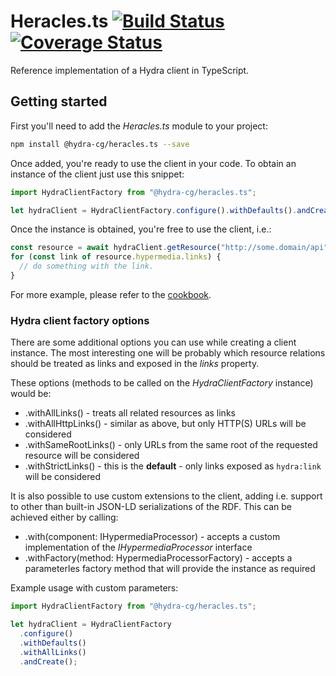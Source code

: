 # Heracles.ts [![Build Status](https://travis-ci.org/HydraCG/Heracles.ts.svg?branch=master)](https://travis-ci.org/HydraCG/Heracles.ts) [![Coverage Status](https://coveralls.io/repos/github/HydraCG/Heracles.ts/badge.svg?branch=master)](https://coveralls.io/github/HydraCG/Heracles.ts?branch=master)

Reference implementation of a Hydra client in TypeScript.

## Getting started

First you'll need to add the _Heracles.ts_ module to your project:

```bash
npm install @hydra-cg/heracles.ts --save
```

Once added, you're ready to use the client in your code.
To obtain an instance of the client just use this snippet:

```typescript
import HydraClientFactory from "@hydra-cg/heracles.ts";

let hydraClient = HydraClientFactory.configure().withDefaults().andCreate();
```

Once the instance is obtained, you're free to use the client, i.e.:
```typescript
const resource = await hydraClient.getResource("http://some.domain/api");
for (const link of resource.hypermedia.links) {
  // do something with the link.
}
```

For more example, please refer to the [cookbook](https://github.com/HydraCG/cookbook).

### Hydra client factory options

There are some additional options you can use while creating a client instance.
The most interesting one will be probably which resource relations should be 
treated as links and exposed in the _links_ property.

These options (methods to be called on the _HydraClientFactory_ instance) would be:
- .withAllLinks() - treats all related resources as links
- .withAllHttpLinks() - similar as above, but only HTTP(S) URLs 
  will be considered
- .withSameRootLinks() - only URLs from the same root of the requested 
  resource will be considered
- .withStrictLinks() - this is the **default** - only links exposed 
  as `hydra:link` will be considered

It is also possible to use custom extensions to the client,
adding i.e. support to other than built-in JSON-LD serializations of the RDF.
This can be achieved either by calling:
- .with(component: IHypermediaProcessor) - accepts a custom implementation
  of the _IHypermediaProcessor_ interface
- .withFactory(method: HypermediaProcessorFactory) - accepts a parameterles factory
  method that will provide the instance as required

Example usage with custom parameters:

```typescript
import HydraClientFactory from "@hydra-cg/heracles.ts";

let hydraClient = HydraClientFactory
  .configure()
  .withDefaults()
  .withAllLinks()
  .andCreate();
```